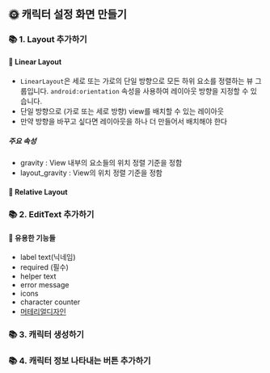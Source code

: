 ## 🌞 캐릭터 설정 화면 만들기
### 📚 1. Layout 추가하기
#### 🔖 Linear Layout
- `LinearLayout`은 세로 또는 가로의 단일 방향으로 모든 하위 요소를 정렬하는 뷰 그룹입니다. `android:orientation` 속성을 사용하여 레이아웃 방향을 지정할 수 있습니다.
- 단일 방향으로 (가로 또는 세로 방향) view를 배치할 수 있는 레이아웃
- 만약 방향을 바꾸고 싶다면 레이아웃을 하나 더 만들어서 배치해야 한다
##### 주요 속성
- gravity : View 내부의 요소들의 위치 정렬 기준을 정함
- layout_gravity : View의 위치 정렬 기준을 정함

#### 🔖 Relative Layout

### 📚 2. EditText 추가하기

#### 🔖 유용한 기능들
- label text(닉네임)
- required (필수)
- helper text
- error message
- icons
- character counter
- [머테리얼디자인](https://material.io/components/text-fields)

### 📚 3. 캐릭터 생성하기

### 📚 4. 캐릭터 정보 나타내는 버튼 추가하기